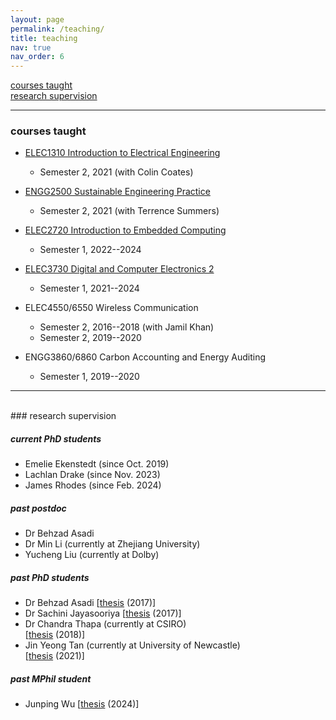 ```yaml
---
layout: page
permalink: /teaching/
title: teaching
nav: true
nav_order: 6
---
```


[courses taught](#courses-taught)  
[research supervision](#research-supervision)

---

### courses taught

- [ELEC1310 Introduction to Electrical Engineering](https://www.newcastle.edu.au/course/ELEC1310)
  - Semester 2, 2021 (with Colin Coates)
- [ENGG2500 Sustainable Engineering Practice](https://www.newcastle.edu.au/course/ENGG2500)
  - Semester 2, 2021 (with Terrence Summers)
- [ELEC2720 Introduction to Embedded Computing](https://www.newcastle.edu.au/course/ELEC2720)

  - Semester 1, 2022--2024

- [ELEC3730 Digital and Computer Electronics 2](https://www.newcastle.edu.au/course/ELEC3730)
  - Semester 1, 2021--2024
- ELEC4550/6550 Wireless Communication
  - Semester 2, 2016--2018 (with Jamil Khan)
  - Semester 2, 2019--2020
- ENGG3860/6860 Carbon Accounting and Energy Auditing
  - Semester 1, 2019--2020

---

<br>
### research supervision

##### current PhD students

- Emelie Ekenstedt (since Oct. 2019)
- Lachlan Drake (since Nov. 2023)
- James Rhodes (since Feb. 2024)

##### past postdoc

- Dr Behzad Asadi
- Dr Min Li (currently at Zhejiang University)
- Yucheng Liu (currently at Dolby)

##### past PhD students

- Dr Behzad Asadi
  [[thesis](https://nova.newcastle.edu.au/vital/access/manager/Repository/uon:27096) (2017)]
- Dr Sachini Jayasooriya
  [[thesis](https://nova.newcastle.edu.au/vital/access/manager/Repository/uon:29091) (2017)]
- Dr Chandra Thapa (currently at CSIRO)  
  [[thesis](https://hdl.handle.net/1959.13/1388175) (2018)]
- Jin Yeong Tan (currently at University of Newcastle)  
  [[thesis](http://hdl.handle.net/1959.13/1426913) (2021)]

##### past MPhil student

- Junping Wu
  [[thesis](https://hdl.handle.net/1959.13/1511278) (2024)]
